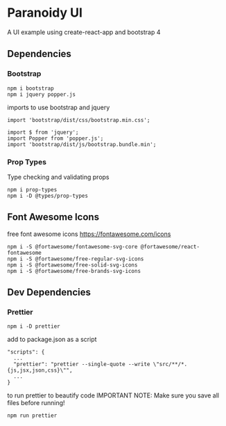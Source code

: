# Paranoidy UI
A UI example using create-react-app and bootstrap 4

## Dependencies
### Bootstrap
```
npm i bootstrap
npm i jquery popper.js
```

imports to use bootstrap and jquery
```
import 'bootstrap/dist/css/bootstrap.min.css';

import $ from 'jquery';
import Popper from 'popper.js';
import 'bootstrap/dist/js/bootstrap.bundle.min';
```

### Prop Types
Type checking and validating props
```
npm i prop-types
npm i -D @types/prop-types
```
## Font Awesome Icons
free font awesome icons
https://fontawesome.com/icons
```
npm i -S @fortawesome/fontawesome-svg-core @fortawesome/react-fontawesome
npm i -S @fortawesome/free-regular-svg-icons
npm i -S @fortawesome/free-solid-svg-icons
npm i -S @fortawesome/free-brands-svg-icons
```


## Dev Dependencies
### Prettier
```
npm i -D prettier
```
add to package.json as a script
```
"scripts": {
  ...
  "prettier": "prettier --single-quote --write \"src/**/*.{js,jsx,json,css}\"",
  ...
}
```
to run prettier to beautify code
IMPORTANT NOTE: Make sure you save all files before running!
```
npm run prettier
```